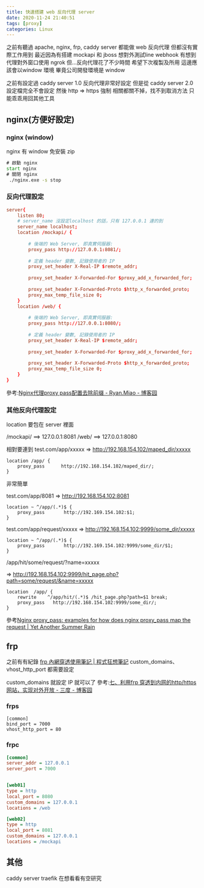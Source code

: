 ```yaml
---
title: 快速搭建 web 反向代理 server
date: 2020-11-24 21:40:51
tags: [proxy]
categories: Linux
---
```


之前有聽過 apache, nginx, frp, caddy server 都能做 web 反向代理
但都沒有實際工作用到
最近因為有搭建 mockapi 和 jboss 想對外測試line webhook
有想到代理對外窗口使用 ngrok
但...反向代理花了不少時間
希望下次複製及所用
這邊應該會以window 環境
畢竟公司開發環境是 window

<!--more-->

之前有設定過 caddy server 1.0
反向代理非常好設定
但是從 caddy server 2.0 設定檔完全不會設定
然後 http => https 強制
相關都關不掉，找不到取消方法
只能乖乖用回其他工具

## nginx(方便好設定)

### nginx (window)

nginx 有 window 免安裝 zip

```bat
# 啟動 nginx
start nginx
# 關閉 nginx
 ./nginx.exe -s stop
```

### 反向代理設定



```conf
server{
    listen 80;
    # server_name 沒設定localhost 的話，只有 127.0.0.1 連的到
    server_name localhost;
    location /mockapi/ {
       
        # 後端的 Web Server, 即真實伺服器:
        proxy_pass http://127.0.0.1:8081/;
 
        # 定義 header 變數, 記錄使用者的 IP
        proxy_set_header X-Real-IP $remote_addr;
        
        proxy_set_header X-Forwarded-For $proxy_add_x_forwarded_for;
 
        proxy_set_header X-Forwarded-Proto $http_x_forwarded_proto;
        proxy_max_temp_file_size 0;
    }
    location /web/ {
       
        # 後端的 Web Server, 即真實伺服器:
        proxy_pass http://127.0.0.1:8080/;
 
        # 定義 header 變數, 記錄使用者的 IP
        proxy_set_header X-Real-IP $remote_addr;
        
        proxy_set_header X-Forwarded-For $proxy_add_x_forwarded_for;
 
        proxy_set_header X-Forwarded-Proto $http_x_forwarded_proto;
        proxy_max_temp_file_size 0;
    }
}
```

參考:[Nginx代理proxy pass配置去除前缀 - Ryan.Miao - 博客园](https://www.cnblogs.com/woshimrf/p/nginx-proxy-rewrite-url.html)

### 其他反向代理設定

location 要包在 server 裡面

/mockapi/ ==> 127.0.0.1:8081
/web/ ==> 127.0.0.1:8080

相對要連到
test.com/app/xxxxx =>  http://192.168.154.102/maped_dir/xxxxx

```
location /app/ {
    proxy_pass      http://192.168.154.102/maped_dir/;
}

```

非常簡單

test.com/app/8081 => http://192.168.154.102:8081

```
location ~ ^/app/(.*)$ {
    proxy_pass       http://192.169.154.102:$1;
}
```


test.com/app/request/xxxxx => http://192.168.154.102:9999/some_dir/xxxxx

```
location ~ ^/app/(.*)$ {
    proxy_pass       http://192.169.154.102:9999/some_dir/$1;
}
```

/app/hit/some/request/?name=xxxxx

=> http://192.168.154.102:9999/hit_page.php?path=some/request/&name=xxxxx

```
location  /app/ {
    rewrite    ^/app/hit/(.*)$ /hit_page.php?path=$1 break;
    proxy_pass   http://192.168.154.102:9999/some_dir/;
}
```

參考[Nginx proxy_pass: examples for how does nginx proxy_pass map the request | Yet Another Summer Rain](https://www.liaohuqiu.net/posts/nginx-proxy-pass/)


## frp

之前有有紀錄 [frp 內網穿透使用筆記 | 程式狂想筆記](https://malagege.github.io/blog/2020/11/15/frp-%E5%85%A7%E7%B6%B2%E7%A9%BF%E9%80%8F%E4%BD%BF%E7%94%A8%E7%AD%86%E8%A8%98/)
custom_domains、vhost_http_port 都需要設定

custom_domains 就設定 IP 就可以了
參考:[七、利用frp 穿透到内网的http/https网站，实现对外开放 - 三度 - 博客园](https://www.cnblogs.com/sanduzxcvbnm/p/8509150.html)

### frps

```
[common]
bind_port = 7000
vhost_http_port = 80
```

### frpc

```ini frpc.ini
[common]
server_addr = 127.0.0.1
server_port = 7000


[web01]
type = http
local_port = 8080
custom_domains = 127.0.0.1
locations = /web

[web02]
type = http
local_port = 8081
custom_domains = 127.0.0.1
locations = /mockapi
```

## 其他

caddy server
traefik 在想看看有空研究